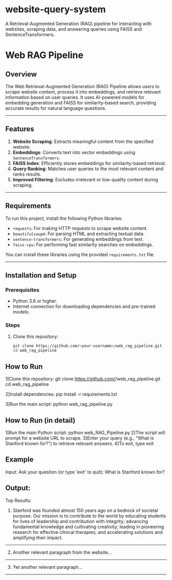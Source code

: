 # website-query-system
A Retrieval-Augmented Generation (RAG) pipeline for interacting with websites, scraping data, and answering queries using FAISS and SentenceTransformers.

# Web RAG Pipeline

## Overview
The Web Retrieval-Augmented Generation (RAG) Pipeline allows users to scrape website content, process it into embeddings, and retrieve relevant information based on user queries. It uses AI-powered models for embedding generation and FAISS for similarity-based search, providing accurate results for natural language questions.

---

## Features
1. **Website Scraping**: Extracts meaningful content from the specified website.
2. **Embeddings**: Converts text into vector embeddings using `SentenceTransformers`.
3. **FAISS Index**: Efficiently stores embeddings for similarity-based retrieval.
4. **Query Ranking**: Matches user queries to the most relevant content and ranks results.
5. **Improved Filtering**: Excludes irrelevant or low-quality content during scraping.

---

## Requirements
To run this project, install the following Python libraries:
- `requests`: For making HTTP requests to scrape website content.
- `beautifulsoup4`: For parsing HTML and extracting textual data.
- `sentence-transformers`: For generating embeddings from text.
- `faiss-cpu`: For performing fast similarity searches on embeddings.

You can install these libraries using the provided `requirements.txt` file.

---

## Installation and Setup

### Prerequisites
- Python 3.6 or higher.
- Internet connection for downloading dependencies and pre-trained models.

### Steps
1. Clone this repository:
   ```bash
   git clone https://github.com/<your-username>/web_rag_pipeline.git
   cd web_rag_pipeline


## How to Run 
1]Clone this repository:
git clone https://github.com/<Shruthi-Koriginja>/web_rag_pipeline.git
cd web_rag_pipeline

2]Install dependencies:
pip install -r requirements.txt

3]Run the main script:
python web_rag_pipeline.py

## How to Run (in detail)

1]Run the main Python script:
  python web_RAG_Pipeline.py
2]The script will prompt for a website URL to scrape.
3]Enter your query (e.g., "What is Stanford known for?") to retrieve relevant answers.
4]To exit, type exit

## Example
Input:
Ask your question (or type 'exit' to quit): What is Stanford known for?
## Output:
Top Results:
1. Stanford was founded almost 150 years ago on a bedrock of societal purpose. Our mission is to contribute to the world by educating students for lives of leadership and contribution with integrity; advancing fundamental knowledge and cultivating creativity; leading in pioneering research for effective clinical therapies; and accelerating solutions and amplifying their impact.
--------------------------------------------------
2. Another relevant paragraph from the website...
--------------------------------------------------
3. Yet another relevant paragraph...
--------------------------------------------------






